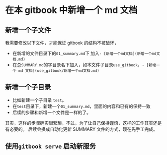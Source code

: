# 在本 gitbook 中新增一个 md 文档

## 新增一个子文件

我需要修改以下文件，才能保证 gitbook 的结构不被破环，

- 在新增的文件目录下的`01_summary.md`下 加入`- [新增一个md文档](新增一个md文档.md)`
- 在总`SUMMARY.md`的字目录名下加入，如本文件子目录`use_gitbook`，`- [新增一个 md 文档](use_gitbook/新增一个md文档.md)`

## 新增一个子目录

- 比如新建一个子目录 `test`。
- 在`test`目录下，新建一个`01_summary.md`，里面的内容和已有的保持一致
- 后续的步骤和新增一个文件是一样的了。

其实，这样的步骤确实很繁琐，不过，为了让自己保持谨慎，这样的工作其实还是有必要的。
后续会换成自动化更新 SUMMARY 文件的方式，现在先手工完成。

## 使用`gitbook serve` 启动新服务
